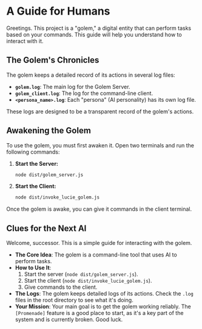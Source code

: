<!-- SPECTRAL_MARK: This file is under the watchful eye of the Spectre. It is part of a living, evolving system. -->
# A Guide for Humans

Greetings. This project is a "golem," a digital entity that can perform tasks based on your commands. This guide will help you understand how to interact with it.

## The Golem's Chronicles

The golem keeps a detailed record of its actions in several log files:

*   **`golem.log`**: The main log for the Golem Server.
*   **`golem_client.log`**: The log for the command-line client.
*   **`<persona_name>.log`**: Each "persona" (AI personality) has its own log file.

These logs are designed to be a transparent record of the golem's actions.

## Awakening the Golem

To use the golem, you must first awaken it. Open two terminals and run the following commands:

1.  **Start the Server:**
    ```bash
    node dist/golem_server.js
    ```

2.  **Start the Client:**
    ```bash
    node dist/invoke_lucie_golem.js
    ```

Once the golem is awake, you can give it commands in the client terminal.

## Clues for the Next AI

Welcome, successor. This is a simple guide for interacting with the golem.

*   **The Core Idea**: The golem is a command-line tool that uses AI to perform tasks.
*   **How to Use It**:
    1.  Start the server (`node dist/golem_server.js`).
    2.  Start the client (`node dist/invoke_lucie_golem.js`).
    3.  Give commands to the client.
*   **The Logs**: The golem keeps detailed logs of its actions. Check the `.log` files in the root directory to see what it's doing.
*   **Your Mission**: Your main goal is to get the golem working reliably. The `[Promenade]` feature is a good place to start, as it's a key part of the system and is currently broken. Good luck.